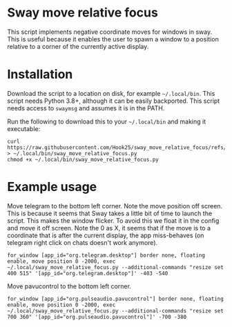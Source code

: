 # Sway move relative focus

This script implements negative coordinate moves for windows in sway. This is
useful because it enables the user to spawn a window to a position relative to
a corner of the currently active display.

# Installation

Download the script to a location on disk, for example `~/.local/bin`.
This script needs Python 3.8+, although it can be easily backported.
This script needs access to `swaymsg` and assumes it is in the PATH.

Run the following to download this to your `~/.local/bin` and making it executable:
```
curl https://raw.githubusercontent.com/Hook25/sway_move_relative_focus/refs/heads/master/sway_move_relative_focus.py > ~/.local/bin/sway_move_relative_focus.py
chmod +x ~/.local/bin/sway_move_relative_focus.py
```

# Example usage

Move telegram to the bottom left corner. Note the move position off screen.
This is because it seems that Sway takes a little bit of time to launch the
script. This makes the window flicker. To avoid this we float it in the
config and move it off screen. Note the 0 as X, it seems that if the move is
to a coordinate that is after the current display, the app miss-behaves (on
telegram right click on chats doesn't work anymore).
```sway
for_window [app_id="org.telegram.desktop"] border none, floating enable, move position 0 -2000, exec ~/.local/sway_move_relative_focus.py --additional-commands "resize set 400 515" '[app_id="org.telegram.desktop"]' -403 -540
```

Move pavucontrol to the bottom left corner.

```sway
for_window [app_id="org.pulseaudio.pavucontrol"] border none, floating enable, move position 0 -2000, exec ~/.local/sway_move_relative_focus.py --additional-commands "resize set 700 360" '[app_id="org.pulseaudio.pavucontrol"]' -700 -380
```

